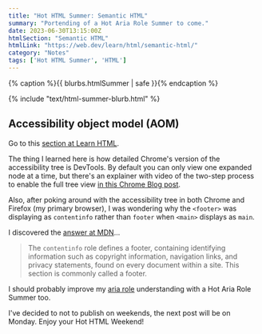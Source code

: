 ```yaml
---
title: "Hot HTML Summer: Semantic HTML"
summary: "Portending of a Hot Aria Role Summer to come."
date: 2023-06-30T13:15:00Z
htmlSection: "Semantic HTML"
htmlLink: "https://web.dev/learn/html/semantic-html/"
category: "Notes"
tags: ['Hot HTML Summer', 'HTML']
---
```

{% caption %}{{ blurbs.htmlSummer | safe }}{% endcaption %}

{% include "text/html-summer-blurb.html" %}

## Accessibility object model (AOM)

Go to this [section at Learn HTML](https://web.dev/learn/html/semantic-html/#accessibility-object-model-aom).

The thing I learned here is how detailed Chrome's version of the accessibility tree is DevTools. By default you can only view one expanded node at a time, but there's an explainer with video of the two-step process to enable the full tree view [in this Chrome Blog post](https://developer.chrome.com/blog/full-accessibility-tree/#full-accessibility-tree-in-devtools).

Also, after poking around with the accessibility tree in both Chrome and Firefox (my primary browser), I was wondering why the `<footer>` was displaying as `contentinfo` rather than `footer` when `<main>` displays as `main`. 

I discovered the [answer at MDN](https://developer.mozilla.org/en-US/docs/Web/Accessibility/ARIA/Roles/Contentinfo_role)...

> The `contentinfo` role defines a footer, containing identifying information such as copyright information, navigation links, and privacy statements, found on every document within a site. This section is commonly called a footer.

I should probably improve my [aria role](https://developer.mozilla.org/en-US/docs/Web/Accessibility/ARIA/Roles) understanding with a Hot Aria Role Summer too.

I've decided to not to publish on weekends, the next post will be on Monday. Enjoy your Hot HTML Weekend!